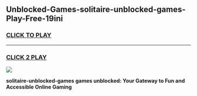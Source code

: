 
## Unblocked-Games-solitaire-unblocked-games-Play-Free-19ini
<h3>
<a href="https://premium76.site?title=solitaire-unblocked-games&ref=21A">CLICK TO PLAY</a></h3>
<hr>

<h3>
<a href="https://premium76.site?title=solitaire-unblocked-games&ref=21A">CLICK 2 PLAY</a>
  
</h3>

<a href="https://premium76.site?title=solitaire-unblocked-games&ref=21A"><img src="https://clearcache.store/games.png"></a>


**solitaire-unblocked-games games unblocked: Your Gateway to Fun and Accessible Online Gaming**
